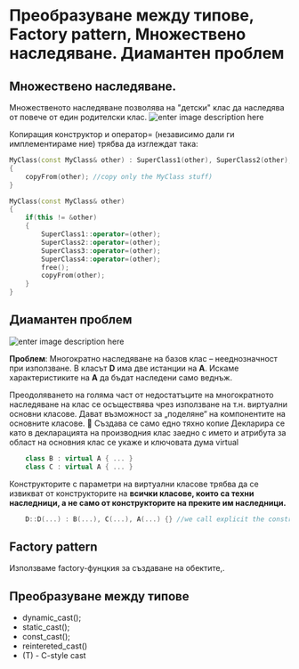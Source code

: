 # Преобразуване между типове, Factory pattern, Множествено наследяване. Диамантен проблем

## Множествено наследяване.
Множественото наследяване позволява на "детски" клас да наследява от повече от един родителски клас.
![enter image description here](https://d33wubrfki0l68.cloudfront.net/67512abb598d0aef77410deee207b42323b17f8e/70284/wp-content/uploads/2018/07/multiple-inheritance.png)

Копиращия конструктор и оператор= (независимо дали ги имплементираме ние) трябва да изглеждат така:
```c++
MyClass(const MyClass& other) : SuperClass1(other), SuperClass2(other), SuperClass3(other), SuperClass4(other)
{ 
	copyFrom(other); //copy only the MyClass stuff)
}

MyClass(const MyClass& other)
{
	if(this != &other)
	{
		SuperClass1::operator=(other);
		SuperClass2::operator=(other);
		SuperClass3::operator=(other);
		SuperClass4::operator=(other);
		free();
		copyFrom(other);
	}
}
 ```

## Диамантен проблем


![enter image description here](https://i.stack.imgur.com/MqMW0.png)

**Проблем**: Многократно наследяване на базов клас – нееднозначност при използване.
В класът **D** има две истанции на **A**. Искаме характеристиките на **А** да бъдат наследени само веднъж.

Преодоляването на голяма част от недостатъците на многократното наследяване на клас се осъществява чрез използване на т.н. виртуални основни класове.
Дават възможност за „поделяне“ на компонентите на основните класове.  Създава се само едно тяхно копие
Декларира се като в декларацията на производния клас заедно с името и атрибута за област на основния клас се укаже и ключовата дума virtual
```c++
	class B : virtual A { ... }
	class C : virtual A { ... }
 ```

Конструкторите с параметри на виртуални класове трябва да се извикват от конструкторите на **всички класове, които са техни наследници, а не само от конструкторите на преките им наследници.**

```c++
	D::D(...) : B(...), C(...), A(...) {} //we call explicit the constructor of A
 ```

## Factory pattern
Използваме factory-фунцкия за създаване на обектите,.

## Преобразуване между типове

 - dynamic_cast<T>();
 - static_cast<T>();
 - const_cast<T>();
 - reintereted_cast<T>()
 - (T) - C-style cast
